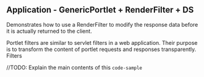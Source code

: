 ## Application - GenericPortlet + RenderFilter + DS 

Demonstrates how to use a RenderFilter to modify the response data before it is actually returned to the client.

Portlet filters are similar to servlet filters in a web application. 
Their purpose is to transform the content of portlet requests and responses transparently. Filters
 

//TODO: Explain the main contents of this `code-sample`
